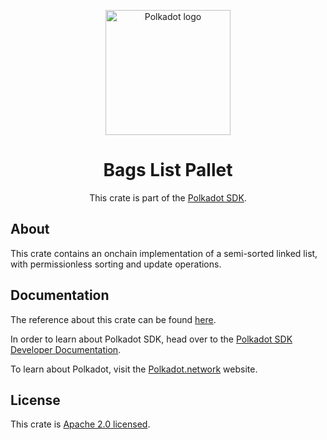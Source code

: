 <div align="center">

<img
alt="Polkadot logo" width="200"
src="https://raw.githubusercontent.com/paritytech/polkadot-sdk/rzadp/readmes/docs/images/Polkadot_Logo_Horizontal_Pink_BlackOnWhite.png">

# Bags List Pallet

This crate is part of the [Polkadot SDK](https://github.com/paritytech/polkadot-sdk/).

</div>

## About

This crate contains an onchain implementation of a semi-sorted linked list, with permissionless sorting and update operations.

## Documentation

The reference about this crate can be found [here](https://paritytech.github.io/polkadot-sdk/master/pallet_bags_list).

In order to learn about Polkadot SDK, head over to the [Polkadot SDK Developer Documentation](https://paritytech.github.io/polkadot-sdk/master/polkadot_sdk_docs/index.html).

To learn about Polkadot, visit the [Polkadot.network](https://polkadot.network/) website.

## License

This crate is [Apache 2.0 licensed](https://spdx.org/licenses/Apache-2.0.html).
